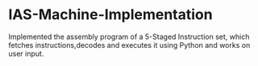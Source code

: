 # IAS-Machine-Implementation
Implemented the assembly program of a 5-Staged Instruction set, which fetches instructions,decodes and executes it using Python and works on user input.
